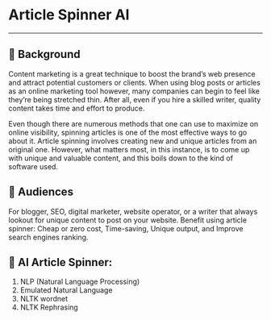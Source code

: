 # Article Spinner AI
<hr>

## 📌 Background
Content marketing is a great technique to boost the brand’s web presence and attract potential customers or clients. When using blog posts or articles as an online marketing tool however, many companies can begin to feel like they’re being stretched thin. After all, even if you hire a skilled writer, quality content takes time and effort to produce.<br>

Even though there are numerous methods that one can use to maximize on online visibility, spinning articles is one of the most effective ways to go about it. Article spinning involves creating new and unique articles from an original one. However, what matters most, in this instance, is to come up with unique and valuable content, and this boils down to the kind of software used.

## 🙋 Audiences
For blogger, SEO, digital marketer, website operator, or a writer that always lookout for unique content to post on your website. Benefit using article spinner: Cheap or zero cost, Time-saving, Unique output, and Improve search engines ranking.

## 📝 AI Article Spinner:
1. NLP (Natural Language Processing)
2. Emulated Natural Language
3. NLTK wordnet
4. NLTK Rephrasing